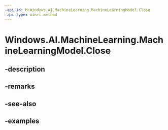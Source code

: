 ```yaml
---
-api-id: M:Windows.AI.MachineLearning.MachineLearningModel.Close
-api-type: winrt method
---
```


<!-- Method syntax.
public void MachineLearningModel.Close()
-->

# Windows.AI.MachineLearning.MachineLearningModel.Close

## -description

## -remarks

## -see-also

## -examples

